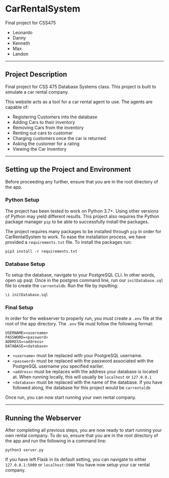 # CarRentalSystem

Final project for CSS475
- Leonardo
- Danny
- Kenneth
- Max
- Landon
---
## Project Description 

Final project for CSS 475 Database Systems class. This project is built to simulate a car rental company.

This website acts as a tool for a car rental agent to use. The agents are capable of:
+ Registering Customers into the database
+ Adding Cars to their inventory
+ Removing Cars from the inventory
+ Renting out cars to customer
+ Charging customers once the car is returned
+ Asking the customer for a rating
+ Viewing the Car Inventory
---
## Setting up the Project and Environment
Before proceeding any further, ensure that you are in the root directory of the app.

### Python Setup
The project has been tested to work on Python 3.7+. Using other versions of Python may yield different results.
This project also requires the Python package manager `pip` to be able to successfully install the packages.

The project requires many packages to be installed through `pip` in order for CarRentalSystem to work.
To ease the installation process, we have provided a `requirements.txt` file. To install the packages run:
```
pip3 install -r requirements.txt
```

### Database Setup
To setup the database, navigate to your PostgreSQL CLI. In other words, open up psql. Once in the postgres command line, run our `initDatabase.sql` file to create the `carrentaldb`.
Run the file by inputting:
```
\i initDatabase.sql
```

### Final Setup
In order for the webserver to properly run, you must create a `.env` file at the root of the app directory. The `.env` file must follow the following format:
```
USERNAME=<username>
PASSWORD=<password>
ADDRESS=<address>
DATABASE=<database>
```
+ `<username>` must be replaced with your PostgreSQL username.
+ `<password>` must be replaced with the password associated with the PostgreSQL username you specified earlier.
+ `<address>` must be replaces with the address your database is located at. When running locally, this will usually be `localhost` or `127.0.0.1` 
+ `<database>` must be replaced with the name of the database. If you have followed along, the database for this project would be `carrentaldb`

Once run, you can now start running your own rental company.

---
## Running the Webserver
After completing all previous steps, you are now ready to start running your own rental company. To do so, ensure that you are in the root directory of the app and run the following in a command line:
```
python3 server.py
```
If you have left Flask in its default setting, you can navigate to either `127.0.0.1:5000` or `localhost:5000`
You have now setup your car rental company.
